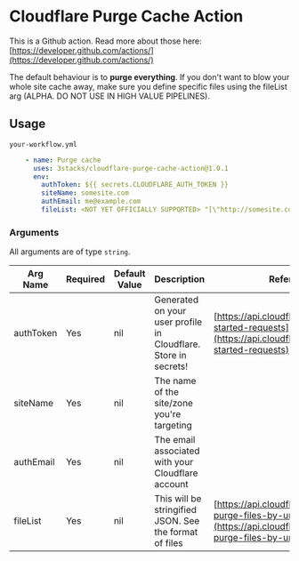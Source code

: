 # Cloudflare Purge Cache Action

This is a Github action. Read more about those here: [https://developer.github.com/actions/](https://developer.github.com/actions/)

The default behaviour is to **purge everything**. If you don't want to blow your whole site cache away, 
make sure you define specific files using the fileList arg (ALPHA. DO NOT USE IN HIGH VALUE PIPELINES).

## Usage

`your-workflow.yml`
```yaml
    - name: Purge cache
      uses: 3stacks/cloudflare-purge-cache-action@1.0.1
      env:
        authToken: ${{ secrets.CLOUDFLARE_AUTH_TOKEN }}
        siteName: somesite.com
        authEmail: me@example.com
        fileList: <NOT YET OFFICIALLY SUPPORTED> "[\"http://somesite.com/index.html\",\"http://somesite.com/cat-picture.jpg\"]"
```

### Arguments

All arguments are of type `string`.

| Arg Name  | Required | Default Value | Description | Reference |
| --------- | -------- | ------------- | ---------- | --------- |
| authToken | Yes      | nil           | Generated on your user profile in Cloudflare. Store in secrets!     | [https://api.cloudflare.com/#getting-started-requests](https://api.cloudflare.com/#getting-started-requests) |
| siteName  | Yes      | nil           | The name of the site/zone you're targeting          |           |
| authEmail | Yes      | nil           | The email associated with your Cloudflare account         |           |
| fileList | Yes      | nil           | This will be stringified JSON. See the format of files  | [https://api.cloudflare.com/#zone-purge-files-by-url](https://api.cloudflare.com/#zone-purge-files-by-url)          |